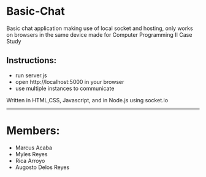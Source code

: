 # Basic-Chat

Basic chat application making use of local socket and hosting, only works on browsers in the same device
made for Computer Programming II Case Study
## Instructions:
* run server.js
* open http://localhost:5000 in your browser
* use multiple instances to communicate

Written in HTML,CSS, Javascript, and in Node.js using socket.io
- - -
# Members:
* Marcus Acaba
* Myles Reyes
* Rica Arroyo
* Augosto Delos Reyes


